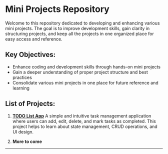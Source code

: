 # Mini Projects Repository

Welcome to this repository dedicated to developing and enhancing various mini projects. The goal is to improve development skills, gain clarity in structuring projects, and keep all the projects in one organized place for easy access and reference.

## Key Objectives:
- Enhance coding and development skills through hands-on mini projects
- Gain a deeper understanding of proper project structure and best practices
- Consolidate various mini projects in one place for future reference and learning

## List of Projects:
1. <b><a href="/TodoList">TODO List App</a></b>
   A simple and intuitive task management application where users can add, edit, delete, and mark tasks as completed. This project helps to learn about state management, CRUD operations, and UI design.

2. **More to come**  

---

